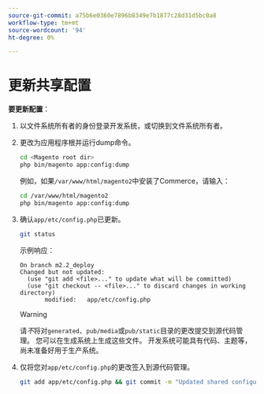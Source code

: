 ```yaml
---
source-git-commit: a75b6e0360e7896b8349e7b1877c28d31d5bc0a8
workflow-type: tm+mt
source-wordcount: '94'
ht-degree: 0%

---
```

# 更新共享配置

**要更新配置**：

1. 以文件系统所有者的身份登录开发系统，或切换到文件系统所有者。

1. 更改为应用程序根并运行dump命令。

   ```bash
   cd <Magento root dir>
   php bin/magento app:config:dump
   ```

   例如，如果`/var/www/html/magento2`中安装了Commerce，请输入：

   ```bash
   cd /var/www/html/magento2
   php bin/magento app:config:dump
   ```

1. 确认`app/etc/config.php`已更新。

   ```bash
   git status
   ```

   示例响应：

   ```terminal
   On branch m2.2_deploy
   Changed but not updated:
     (use "git add <file>..." to update what will be committed)
     (use "git checkout -- <file>..." to discard changes in working directory)
          modified:   app/etc/config.php
   ```

   >[!WARNING]
   >
   >请&#x200B;_不_&#x200B;将对`generated`、`pub/media`或`pub/static`目录的更改提交到源代码管理。 您可以在生成系统上生成这些文件。 开发系统可能具有代码、主题等，尚未准备好用于生产系统。

1. 仅将您对`app/etc/config.php`的更改签入到源代码管理。

   ```bash
   git add app/etc/config.php && git commit -m "Updated shared configuration" && git push mconfig m2.2_deploy
   ```
